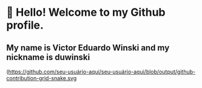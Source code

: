 # 👋 Hello! Welcome to my Github profile.
## My name is Victor Eduardo Winski and my nickname is duwinski
(https://github.com/seu-usuário-aqui/seu-usuário-aqui/blob/output/github-contribution-grid-snake.svg
